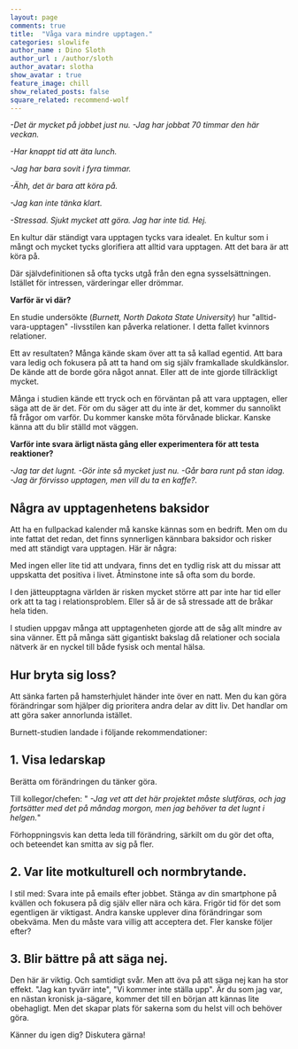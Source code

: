 ```yaml
---
layout: page
comments: true
title:  "Våga vara mindre upptagen."
categories: slowlife
author_name : Dino Sloth
author_url : /author/sloth
author_avatar: slotha
show_avatar : true
feature_image: chill
show_related_posts: false
square_related: recommend-wolf
---
```





*-Det är mycket på jobbet just nu.* 
*-Jag har jobbat 70 timmar den här veckan.* 

*-Har knappt tid att äta lunch.* 

*-Jag har bara sovit i fyra timmar.*

*-Ähh, det är bara att köra på.*

*-Jag kan inte tänka klart.*

*-Stressad. Sjukt mycket att göra. Jag har inte tid. Hej.*

En kultur där ständigt vara upptagen tycks vara idealet. En kultur som i mångt och mycket tycks glorifiera att alltid vara upptagen. Att det bara är att köra på.

Där självdefinitionen så ofta tycks utgå från den egna sysselsättningen. Istället för intressen, värderingar eller drömmar.

**Varför är vi där?**

 En studie undersökte (*Burnett, North Dakota State University*) hur "alltid-vara-upptagen"
-livsstilen kan påverka relationer. I detta fallet kvinnors relationer. 

Ett av resultaten? Många kände skam över att ta så kallad egentid. Att bara vara ledig och fokusera på att ta hand om sig själv framkallade skuldkänslor.
De kände att de borde göra något annat. Eller att de inte gjorde tillräckligt mycket.


Många i studien kände ett tryck och en förväntan på att vara upptagen, eller säga att de är det. 
För om du säger att du inte är det, kommer du sannolikt få frågor om varför. 
Du kommer kanske möta förvånade blickar. Kanske känna att du blir ställd mot väggen.

**Varför inte svara ärligt nästa gång eller experimentera för att
testa reaktioner?**

 *-Jag tar det lugnt.*
 *-Gör inte så mycket just nu.*
 *-Går bara runt på stan idag.*
 *-Jag är förvisso upptagen, men vill du ta en kaffe?.*



## Några av upptagenhetens baksidor

Att ha en fullpackad kalender må kanske kännas som en bedrift. Men om du inte fattat det redan, det finns synnerligen
kännbara baksidor och risker med att ständigt vara upptagen. Här är några:

Med ingen eller lite tid att undvara, finns det en tydlig risk att du missar att uppskatta det positiva i livet.
Åtminstone inte så ofta som du borde.

I den jätteupptagna världen är risken mycket större att par inte har tid eller ork att ta tag i relationsproblem. Eller så är de så stressade
att de bråkar hela tiden. 

I studien uppgav många att upptagenheten gjorde att de såg allt mindre av sina vänner. Ett på många sätt gigantiskt bakslag
då relationer och sociala nätverk är en nyckel till både fysisk och mental hälsa.



## Hur bryta sig loss?

Att sänka farten på hamsterhjulet händer inte över en natt. Men du kan göra förändringar som hjälper dig prioritera
andra delar av ditt liv. Det handlar om att göra saker annorlunda istället.

Burnett-studien landade i följande rekommendationer: 

## 1. Visa ledarskap
Berätta om förändringen du tänker göra.

Till kollegor/chefen: 
" *-Jag vet att det här projektet måste slutföras, och jag fortsätter med det på måndag
morgon, men jag behöver ta det lugnt i helgen.*"

Förhoppningsvis kan detta leda till förändring, särkilt om du gör
det ofta, och beteendet kan smitta av sig på fler.

## 2. Var lite motkulturell och normbrytande.

I stil med: Svara inte på emails efter jobbet. Stänga av din smartphone på kvällen och fokusera på dig själv eller nära och kära.
Frigör tid för det som egentligen är viktigast. Andra kanske upplever dina förändringar som obekväma. Men du måste vara villig
att acceptera det. Fler kanske följer efter?

## 3. Blir bättre på att säga nej.

Den här är viktig. Och samtidigt svår. Men att öva på att säga nej kan ha stor effekt. "Jag kan tyvärr inte",
"Vi kommer inte ställa upp". Är du som jag var, en nästan kronisk ja-sägare, kommer det till en början att kännas
lite obehagligt. Men det skapar plats för sakerna som du helst vill och behöver göra.


Känner du igen dig? Diskutera gärna!


